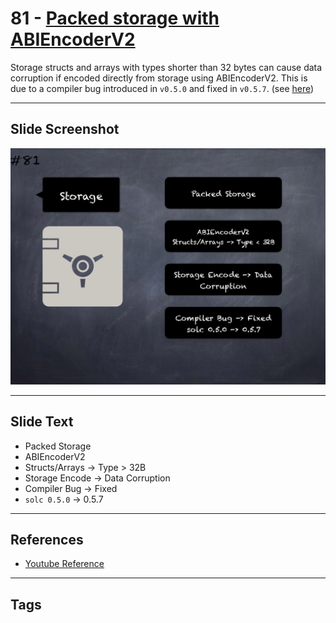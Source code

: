 # 81 - [Packed storage with ABIEncoderV2](Packed%20storage%20with%20ABIEncoderV2.md)
Storage structs and arrays with types shorter than 32 bytes can cause data corruption if encoded directly from storage using ABIEncoderV2. This is due to a compiler bug introduced in `v0.5.0` and fixed in `v0.5.7`. (see [here](https://docs.soliditylang.org/en/v0.8.9/bugs.html))
___
## Slide Screenshot
![081.png](../../images/pitfalls_and_best_practices101/081.png)
___
## Slide Text
- Packed Storage
- ABIEncoderV2
- Structs/Arrays -> Type > 32B
- Storage Encode -> Data Corruption
- Compiler Bug -> Fixed
- `solc 0.5.0` -> 0.5.7
___
## References
- [Youtube Reference](https://www.youtube.com/watch?v=vyWLO5Dlg50)
___
## Tags